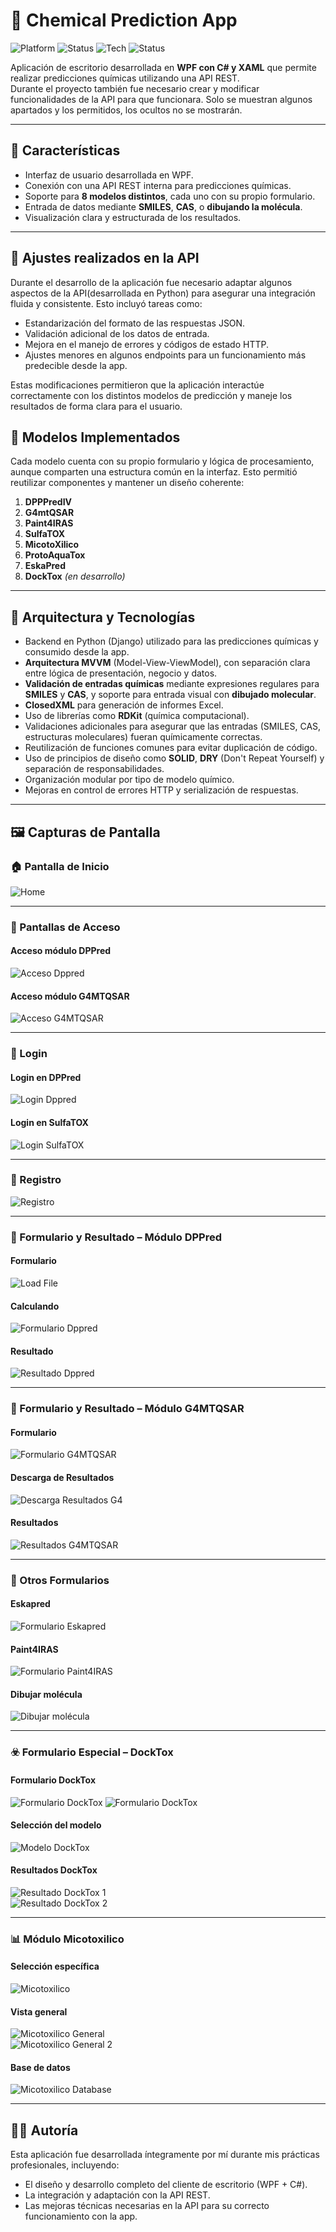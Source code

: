 # 🔬 Chemical Prediction App

![Platform](https://img.shields.io/badge/platform-Windows-blue.svg)
![Status](https://img.shields.io/badge/status-en%20desarrollo%20%7C%20Linux%20y%20macOS%20pronto-orange)
![Tech](https://img.shields.io/badge/made_with-WPF%20%7C%20C%23%20%7C%20XAML%20%7C%20Python-blueviolet)
![Status](https://img.shields.io/badge/status-en%20desarrollo-orange)

Aplicación de escritorio desarrollada en **WPF con C# y XAML** que permite realizar predicciones químicas utilizando una API REST.  
Durante el proyecto también fue necesario crear y modificar funcionalidades de la API para que funcionara.
Solo se muestran algunos apartados y los permitidos, los ocultos no se mostrarán.

---

## 🚀 Características

- Interfaz de usuario desarrollada en WPF.
- Conexión con una API REST interna para predicciones químicas.
- Soporte para **8 modelos distintos**, cada uno con su propio formulario.
- Entrada de datos mediante **SMILES**, **CAS**, o **dibujando la molécula**.
- Visualización clara y estructurada de los resultados.

---

## 🔧 Ajustes realizados en la API

Durante el desarrollo de la aplicación fue necesario adaptar algunos aspectos de la API(desarrollada en Python) para asegurar una integración fluida y consistente. Esto incluyó tareas como:

- Estandarización del formato de las respuestas JSON.
- Validación adicional de los datos de entrada.
- Mejora en el manejo de errores y códigos de estado HTTP.
- Ajustes menores en algunos endpoints para un funcionamiento más predecible desde la app.

Estas modificaciones permitieron que la aplicación interactúe correctamente con los distintos modelos de predicción y maneje los resultados de forma clara para el usuario.

## 🧪 Modelos Implementados

Cada modelo cuenta con su propio formulario y lógica de procesamiento, aunque comparten una estructura común en la interfaz. Esto permitió reutilizar componentes y mantener un diseño coherente:

1. **DPPPredIV**
2. **G4mtQSAR**
3. **Paint4IRAS**
4. **SulfaTOX**
5. **MicotoXilico**
6. **ProtoAquaTox**
7. **EskaPred**
8. **DockTox** *(en desarrollo)*

---

## 🧱 Arquitectura y Tecnologías

- Backend en Python (Django) utilizado para las predicciones químicas y consumido desde la app.
- **Arquitectura MVVM** (Model-View-ViewModel), con separación clara entre lógica de presentación, negocio y datos.
- **Validación de entradas químicas** mediante expresiones regulares para **SMILES** y **CAS**, y soporte para entrada visual con **dibujado molecular**.
- **ClosedXML** para generación de informes Excel.
- Uso de librerías como **RDKit** (química computacional).
- Validaciones adicionales para asegurar que las entradas (SMILES, CAS, estructuras moleculares) fueran químicamente correctas.
- Reutilización de funciones comunes para evitar duplicación de código.
- Uso de principios de diseño como **SOLID**, **DRY** (Don't Repeat Yourself) y separación de responsabilidades.
- Organización modular por tipo de modelo químico.
- Mejoras en control de errores HTTP y serialización de respuestas.

---

## 🖼️ Capturas de Pantalla

### 🏠 Pantalla de Inicio

![Home](assets/Home.png)

---

### 🔐 Pantallas de Acceso

#### Acceso módulo DPPred  
![Acceso Dppred](assets/AccesDppred.png)

#### Acceso módulo G4MTQSAR  
![Acceso G4MTQSAR](assets/AccesG4mtqsar.png)

---

### 🔑 Login

#### Login en DPPred  
![Login Dppred](assets/LoginDppred.png)

#### Login en SulfaTOX  
![Login SulfaTOX](assets/LoginSulfaTOX.png)

---

### 📝 Registro

![Registro](assets/Registro.png)

---

### 🧪 Formulario y Resultado – Módulo DPPred

#### Formulario  
![Load File](assets/LoadFile.png)

#### Calculando
![Formulario Dppred](assets/Calculando.png)

#### Resultado  
![Resultado Dppred](assets/ResultadosDpppred.png)

---

### 🧬 Formulario y Resultado – Módulo G4MTQSAR

#### Formulario  
![Formulario G4MTQSAR](assets/FormularioG4mtqsar.png)

#### Descarga de Resultados  
![Descarga Resultados G4](assets/DescargaResultadosG4.png)

#### Resultados  
![Resultados G4MTQSAR](assets/ResultadosG4mtqsar.png)

---

### 🔬 Otros Formularios

#### Eskapred  
![Formulario Eskapred](assets/FormularioEskapred.png)

#### Paint4IRAS  
![Formulario Paint4IRAS](assets/FormularioPaint4IRAS.png)

#### Dibujar molécula 
![Dibujar molécula](assets/DibujarMolecula.png)

---

### ☣️ Formulario Especial – DockTox

#### Formulario DockTox  
![Formulario DockTox](assets/FormularioDocktox.png)
![Formulario DockTox](assets/CheckDockTox.png)

#### Selección del modelo  
![Modelo DockTox](assets/ModeloSeleccionadoDockTox.png)

#### Resultados DockTox  
![Resultado DockTox 1](assets/ResultadoDocTox.png)  
![Resultado DockTox 2](assets/ResultadoDockTox2.png)

---

### 📊 Módulo Micotoxilico

#### Selección específica  
![Micotoxilico](assets/Micotoxilico.png)

#### Vista general  
![Micotoxilico General](assets/MicotoxilicoGeneral.png)  
![Micotoxilico General 2](assets/MicotoxilicoGeneral2.png)

#### Base de datos  
![Micotoxilico Database](assets/MicotoxilicoDatabase.png)



---

## 👨‍💻 Autoría

Esta aplicación fue desarrollada íntegramente por mí durante mis prácticas profesionales, incluyendo:

- El diseño y desarrollo completo del cliente de escritorio (WPF + C#).
- La integración y adaptación con la API REST.
- Las mejoras técnicas necesarias en la API para su correcto funcionamiento con la app.

